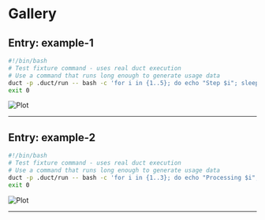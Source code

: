 # Gallery

## Entry: example-1

```bash
#!/bin/bash
# Test fixture command - uses real duct execution
# Use a command that runs long enough to generate usage data
duct -p .duct/run -- bash -c 'for i in {1..5}; do echo "Step $i"; sleep 0.2; done'
exit 0
```

![Plot](../tests/fixtures/gallery/example-1/plots/usage.png)

---

## Entry: example-2

```bash
#!/bin/bash
# Test fixture command - uses real duct execution
# Use a command that runs long enough to generate usage data
duct -p .duct/run -- bash -c 'for i in {1..3}; do echo "Processing $i"; sleep 0.3; done'
exit 0
```

![Plot](../tests/fixtures/gallery/example-2/plots/usage.png)

---
